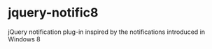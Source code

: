 jquery-notific8
===============

jQuery notification plug-in inspired by the notifications introduced in Windows 8